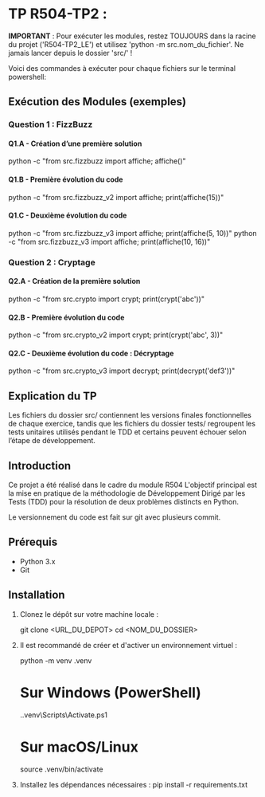 # TP R504-TP2 :

**IMPORTANT** : Pour exécuter les modules, restez TOUJOURS dans la racine du projet ('R504-TP2_LE') et utilisez 'python -m src.nom_du_fichier'. Ne jamais lancer depuis le dossier 'src/' !

Voici des commandes à exécuter pour chaque fichiers sur le terminal powershell:

## Exécution des Modules (exemples)

### Question 1 : FizzBuzz

#### Q1.A - Création d’une première solution
python -c "from src.fizzbuzz import affiche; affiche()"

#### Q1.B - Première évolution du code
python -c "from src.fizzbuzz_v2 import affiche; print(affiche(15))"

#### Q1.C - Deuxième évolution du code
python -c "from src.fizzbuzz_v3 import affiche; print(affiche(5, 10))"
python -c "from src.fizzbuzz_v3 import affiche; print(affiche(10, 16))"


### Question 2 : Cryptage

#### Q2.A - Création de la première solution
python -c "from src.crypto import crypt; print(crypt('abc'))"

#### Q2.B - Première évolution du code
python -c "from src.crypto_v2 import crypt; print(crypt('abc', 3))"

#### Q2.C - Deuxième évolution du code : Décryptage
python -c "from src.crypto_v3 import decrypt; print(decrypt('def3'))"


## Explication du TP ## 

Les fichiers du dossier src/ contiennent les versions finales fonctionnelles de chaque exercice, tandis que les fichiers du dossier tests/ regroupent les tests unitaires utilisés pendant le TDD et certains peuvent échouer selon l’étape de développement.

## Introduction

Ce projet a été réalisé dans le cadre du module R504 
L'objectif principal est la mise en pratique de la méthodologie de Développement Dirigé par les Tests (TDD) pour la résolution de deux problèmes distincts en Python.

Le versionnement du code est fait sur git avec plusieurs commit.

## Prérequis

* Python 3.x
* Git

## Installation

1.  Clonez le dépôt sur votre machine locale :

    git clone <URL_DU_DEPOT>
    cd <NOM_DU_DOSSIER>


2.  Il est recommandé de créer et d'activer un environnement virtuel :

    python -m venv .venv
    # Sur Windows (PowerShell)
    .\.venv\Scripts\Activate.ps1
    # Sur macOS/Linux
    source .venv/bin/activate

3.  Installez les dépendances nécessaires :
    pip install -r requirements.txt
    
